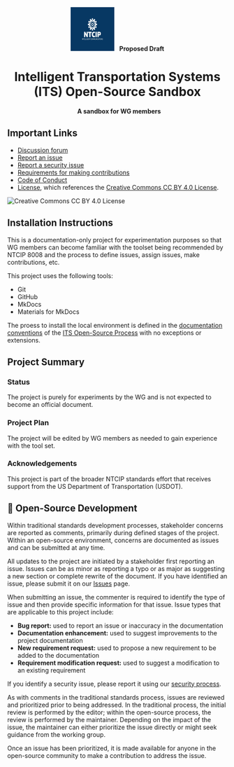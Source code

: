 <!-- markdownlint-disable MD033 -->
<div style="text-align: center;">
  <img alt="NTCIP" src="images/NTCIP.jpg" width="100" height="100">
  <strong>Proposed Draft</strong>
  <h1>Intelligent Transportation Systems (ITS) Open-Source Sandbox</h1>
  <strong>A sandbox for WG members</strong>
</div>
<!-- markdownlint-enable MD033 -->

## Important Links

- [Discussion forum](https://github.com/ite-org/OpenSourceSandbox/discussions)
- [Report an issue](https://github.com/ite-org/OpenSourceSandbox/issues)
- [Report a security issue](SECURITY.md)
- [Requirements for making contributions](CONTRIBUTING.md)
- [Code of Conduct](CODE_OF_CONDUCT.md)
- [License](LICENSE.md), which references the [Creative Commons CC BY 4.0 License](https://creativecommons.org/licenses/by/4.0/).

![Creative Commons CC BY 4.0 License](https://i.creativecommons.org/l/by/4.0/88x31.png)

## Installation Instructions

This is a documentation-only project for experimentation purposes so that WG
members can become familiar with the toolset being recommended by NTCIP 8008
and the process to define issues, assign issues, make contributions, etc.

This project uses the following tools:

- Git
- GitHub
- MkDocs
- Materials for MkDocs

The proess to install the local environment is defined in the
[documentation conventions](https://k-vaughn.github.io/ITS-open-source/)
of the [ITS Open-Source Process](https://k-vaughn.github.io/ITS-open-source/)
with no exceptions or extensions.

## Project Summary

### Status

The project is purely for experiments by the WG and is not expected to
become an official document.

### Project Plan

The project will be edited by WG members as needed to gain experience
with the tool set.

### Acknowledgements

This project is part of the broader NTCIP standards effort that receives
support from the US Department of Transportation (USDOT).

## 🤝 Open-Source Development

Within traditional standards development processes, stakeholder concerns are
reported as comments, primarily during defined stages of the project. Within an
open-source environment, concerns are documented as issues and can be submitted
at any time.

All updates to the project are initiated by a stakeholder first reporting an
issue. Issues can be as minor as reporting a typo or as major as suggesting a
new section or complete rewrite of the document. If you have identified an
issue, please submit it on our
[Issues](https://k-vaughn.github.io/ITS-open-source/issues) page.

When submitting an issue, the commenter is required to identify the type of
issue and then provide specific information for that issue. Issue types that are
applicable to this project include:

- **Bug report:** used to report an issue or inaccuracy in the documentation
- **Documentation enhancement:** used to suggest improvements to the project documentation
- **New requirement request:** used to propose a new requirement to be added to
  the documentation
- **Requirement modification request:** used to suggest a modification to an
  existing requirement

If you identify a security issue, please report it using our [security process](SECURITY.md).

As with comments in the traditional standards process, issues are reviewed and
prioritized prior to being addressed. In the traditional process, the initial
review is performed by the editor; within the open-source process, the review is
performed by the maintainer. Depending on the impact of the issue, the
maintainer can either prioritize the issue directly or might seek guidance from
the working group.

Once an issue has been prioritized, it is made available for anyone in the
open-source community to make a contribution to address the issue.
